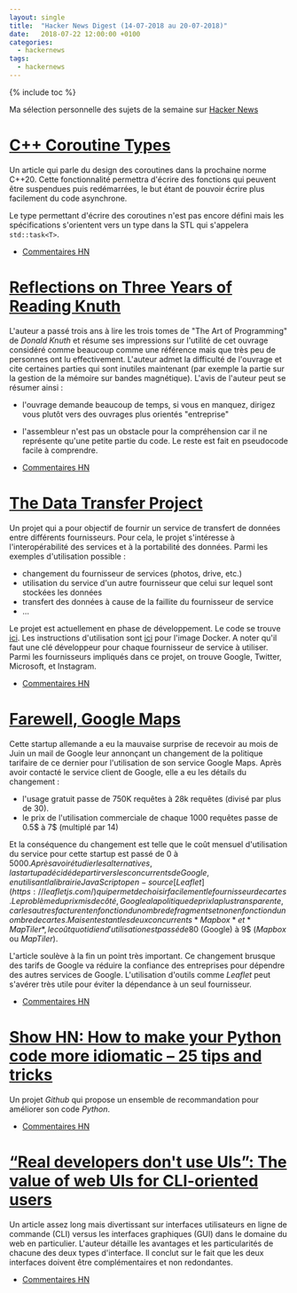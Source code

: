 ```yaml
---
layout: single
title:  "Hacker News Digest (14-07-2018 au 20-07-2018)"
date:   2018-07-22 12:00:00 +0100
categories:
  - hackernews
tags:
  - hackernews
---
```


{% include toc %}

Ma sélection personnelle des sujets de la semaine sur
[Hacker News](https://news.ycombinator.com/)


# [C++ Coroutine Types](https://abseil.io/blog/20180713-coroutine-types)
Un article qui parle du design des coroutines dans la prochaine norme C++20.
Cette fonctionnalité permettra d'écrire des fonctions qui peuvent être
suspendues puis redémarrées, le but étant de pouvoir écrire plus facilement
du code asynchrone.

Le type permettant d'écrire des coroutines n'est pas encore défini mais les spécifications s'orientent vers un type dans la STL qui s'appelera
`std::task<T>`.

- [Commentaires HN](https://news.ycombinator.com/item?id=17527618)

# [Reflections on Three Years of Reading Knuth](http://commandlinefanatic.com/cgi-bin/showarticle.cgi?article=art070)

L'auteur a passé trois ans à lire les trois tomes de "The Art of Programming" de
*Donald Knuth* et résume ses impressions sur l'utilité de cet ouvrage considéré
comme beaucoup comme une référence mais que très peu de personnes ont lu
effectivement. L'auteur admet la difficulté de l'ouvrage et cite certaines
parties qui sont inutiles maintenant (par exemple la partie sur la gestion de
la mémoire sur bandes magnétique). L'avis de l'auteur peut se résumer ainsi :
- l'ouvrage demande beaucoup de temps, si vous en manquez, dirigez vous plutôt
vers des ouvrages plus orientés "entreprise"
- l'assembleur n'est pas un obstacle pour la compréhension car il ne représente
qu'une petite partie du code. Le reste est fait en pseudocode facile à
comprendre.

- [Commentaires HN](https://news.ycombinator.com/item?id=17546734)

# [The Data Transfer Project](https://datatransferproject.dev/)

Un projet qui a pour objectif de fournir un service de transfert de données
entre différents fournisseurs. Pour cela, le projet s'intéresse à
l'interopérabilité des services et à la portabilité des données. Parmi les
exemples d'utilisation possible :
- changement du fournisseur de services (photos, drive, etc.)
- utilisation du service d'un autre fournisseur que celui sur lequel sont
stockées les données
- transfert des données à cause de la faillite du fournisseur de service
- ...

Le projet est actuellement en phase de développement. Le code se trouve
[ici](https://github.com/google/data-transfer-project). Les instructions
d'utilisation sont [ici](https://github.com/google/data-transfer-project/blob/master/Documentation/RunningLocally.md)
pour l'image Docker. A noter qu'il faut une clé développeur pour chaque
fournisseur de service à utiliser. Parmi les fournisseurs impliqués dans ce
projet, on trouve Google, Twitter, Microsoft, et Instagram.

- [Commentaires HN](https://news.ycombinator.com/item?id=17574707)

# [Farewell, Google Maps](https://www.inderapotheke.de/blog/farewell-google-maps)

Cette startup allemande a eu la mauvaise surprise de recevoir au mois de Juin
un mail de Google leur annonçant un changement de la politique tarifaire de ce
dernier pour l'utilisation de son service Google Maps. Après avoir contacté
le service client de Google, elle a eu les détails du changement :
- l'usage gratuit passe de 750K requêtes à 28k requêtes (divisé par plus de 30).
- le prix de l'utilisation commerciale de chaque 1000 requêtes passe de 0.5$ à
7$ (multiplé par 14)

Et la conséquence du changement est telle que le coût mensuel d'utilisation du service
pour cette startup est passé de 0 à 5000$. Après avoir étudier les alternatives,
la startup a décidé de partir vers les concurrents de Google, en utilisant la
librairie JavaScript open-source [Leaflet](https://leafletjs.com/) qui permet
de choisir facilement le fournisseur de cartes. Le problème du
prix mis de côté, Google a la politique de prix la plus transparente, car les
autres facturent en fonction du nombre de fragments et non en fonction du
nombre de cartes. Mais en testant les deux concurrents *Mapbox* et *MapTiler*,
le coût quotidien d'utilisation est passé de 80$ (Google) à 9$ (*Mapbox* ou
  *MapTiler*).

L'article soulève à la fin un point très important. Ce changement brusque des
tarifs de Google va réduire la confiance des entreprises pour dépendre des
autres services de Google. L'utilisation d'outils comme *Leaflet* peut s'avérer très utile pour éviter la dépendance à un seul fournisseur.

- [Commentaires HN](https://news.ycombinator.com/item?id=17570029)

# [Show HN: How to make your Python code more idiomatic – 25 tips and tricks](https://github.com/jerry-git/learn-python3#idiomatic-python)

Un projet *Github* qui propose un ensemble de recommandation pour améliorer son
code *Python*.

- [Commentaires HN](https://news.ycombinator.com/item?id=17529326)

# [“Real developers don't use UIs”: The value of web UIs for CLI-oriented users](https://medium.com/design-ibm/real-developers-dont-use-uis-daea7404fb4e)
Un article assez long mais divertissant sur interfaces utilisateurs en ligne
de commande (CLI) versus les interfaces graphiques (GUI) dans le domaine du web
en particulier. L'auteur détaille les avantages et les particularités de
chacune des deux types d'interface. Il conclut sur le fait que les deux
interfaces doivent être complémentaires et non redondantes.

- [Commentaires HN](https://news.ycombinator.com/item?id=17559973)





<!--

The Effect of Sleep on Happiness

https://www.trackinghappiness.com/effect-sleep-happiness/

https://news.ycombinator.com/item?id=17558542

---

How to Design your Resume

https://uxdesign.cc/how-to-design-your-resumes-3b86ff7d9f76

https://news.ycombinator.com/item?id=17539825

---

Ask HN: Why do you keep a personal knowledge base?

https://news.ycombinator.com/item?id=17530498

https://news.ycombinator.com/item?id=17530498

-->

<!--

Ask HN: How to Seriously Start with Machine Learning and AI

https://news.ycombinator.com/item?id=16167620

https://news.ycombinator.com/item?id=16167620

---
What is going on in tech industry today?

https://news.ycombinator.com/item?id=17530580

https://news.ycombinator.com/item?id=17530580
-->

<!--
Ask HN: What was your best passive income in 2017?
https://news.ycombinator.com/item?id=16815842
https://news.ycombinator.com/item?id=16815842

Ask HN: How much passive income do you generate, and from what?
https://news.ycombinator.com/item?id=17566891
https://news.ycombinator.com/item?id=17566891


A new Darpa program to develop insect-scale robots
https://spectrum.ieee.org/automaton/robotics/robotics-hardware/darpa-wants-your-insect-scale-robots-for-a-micro-olympics
https://news.ycombinator.com/item?id=17575319

P1108R0: web_view for the C++ standard library
http://www.open-std.org/jtc1/sc22/wg21/docs/papers/2018/p1108r0.html
https://news.ycombinator.com/item?id=17560942

Ask HN: Software eng, but not a web dev. Learn new frameworks to build MVP?
https://news.ycombinator.com/item?id=17563170
https://news.ycombinator.com/item?id=17563170



Resume Examples from people who got hired by Google, Apple, NASA and others
https://www.kickresume.com/help-center/resume-samples/
https://news.ycombinator.com/item?id=17565478

Work less, get more: New Zealand firm's four-day week an 'unmitigated success'
https://www.theguardian.com/world/2018/jul/19/work-less-get-more-new-zealand-firms-four-day-week-an-unmitigated-success
https://news.ycombinator.com/item?id=17569391

JavaScript fundamentals before learning React
https://www.robinwieruch.de/javascript-fundamentals-react-requirements/
https://news.ycombinator.com/item?id=17569848

Project Fuchsia: Google Is Quietly Working on a Successor to Android
https://www.bloomberg.com/news/articles/2018-07-19/google-team-is-said-to-plot-android-successor-draw-skepticism
https://news.ycombinator.com/item?id=17566138

Ask HN: Were you happy moving your API from REST to GraphQL?
https://news.ycombinator.com/item?id=17565508
https://news.ycombinator.com/item?id=17565508

Best Buy Should Be Dead, but It’s Thriving in the Age of Amazon
https://www.bloomberg.com/news/features/2018-07-19/best-buy-should-be-dead-but-it-s-thriving-in-the-age-of-amazon
https://news.ycombinator.com/item?id=17566164

Blue Origin successfully lands both booster and crew capsule after test launch
https://techcrunch.com/2018/07/18/blue-origin-successfully-lands-both-booster-and-crew-capsule-after-test-launch/
https://news.ycombinator.com/item?id=17559675

The code that took America to the moon was just published to GitHub
https://qz.com/726338/the-code-that-took-america-to-the-moon-was-just-published-to-github-and-its-like-a-1960s-time-capsule/
https://news.ycombinator.com/item?id=17555878

Jupiter has 10 more moons we didn't know about
https://www.nature.com/articles/d41586-018-05725-6
https://news.ycombinator.com/item?id=17557002

Ask HN: What front end tools do you find yourself most productive with?
https://news.ycombinator.com/item?id=17562305
https://news.ycombinator.com/item?id=17562305

Python exercises to practice skills
https://github.com/srigalibe/pynotes/tree/master/Exercises-2
https://news.ycombinator.com/item?id=17560112

Show HN: Pinpointer, a Firefox extension to share links to page elements
https://addons.mozilla.org/en-US/firefox/addon/pinpointer/
https://news.ycombinator.com/item?id=17556805

Google to Be Fined $5B by EU in Android Antitrust Case
https://www.wsj.com/articles/google-to-be-fined-5-billion-by-eu-in-android-case-1531903470
https://news.ycombinator.com/item?id=17556497

In-Place Construction for std::any, std::variant and std::optional, C++17
https://www.bfilipek.com/2018/07/in-place-cpp17.html
https://news.ycombinator.com/item?id=17549826

Performance implications of default struct equality in C#
https://blogs.msdn.microsoft.com/seteplia/2018/07/17/performance-implications-of-default-struct-equality-in-c/
https://news.ycombinator.com/item?id=17547352

When You Watch Sports, Your Brain Thinks You’re Playing
http://nautil.us/issue/39/sport/the-unique-neurology-of-the-sports-fans-brain
https://news.ycombinator.com/item?id=17535995

Parcel: Fast, zero configuration web application bundler
https://github.com/parcel-bundler/parcel
https://news.ycombinator.com/item?id=17547433

Modern C++ for C Programmers: Part 4
https://ds9a.nl/articles/posts/cpp-4/
https://news.ycombinator.com/item?id=17544207

Show HN: Ramd.js JavaScript library for making TODO-like applications
https://github.com/vladocar/ramd.js
https://news.ycombinator.com/item?id=17540119

Show HN: I ran sentiment analysis on Show HN comments and got the meanest ones
https://hn.walzr.com
https://news.ycombinator.com/item?id=17540393

100+ Effective tactics to promote your blog posts
https://www.indiehackers.com/@indieorbust/100-effective-tactics-to-promote-your-blog-posts-d8905f76d3
https://news.ycombinator.com/item?id=17542563

Twitch streamers who spend years broadcasting to no one
https://www.theverge.com/2018/7/16/17569520/twitch-streamers-zero-viewers-motivation-community
https://news.ycombinator.com/item?id=17541600

The Power of Positive People
https://www.nytimes.com/2018/07/10/well/the-power-of-positive-people.html
https://news.ycombinator.com/item?id=17544300

Keeping a plaintext “did” file
http://theptrk.com/2018/07/11/did-txt-file/
https://news.ycombinator.com/item?id=17538697

Bullet journal: A simple productivity system that just uses pen and paper
http://qz.com/701309/people-are-falling-in-love-with-a-simple-productivity-system-that-just-uses-pen-and-paper/
https://news.ycombinator.com/item?id=11856987

How to Bullet Journal
https://www.youtube.com/watch?v=fm15cmYU0IM
https://news.ycombinator.com/item?id=13471590

How to Beat Digital Overload with a Bullet Journal
https://medium.com/@cloudapp/how-to-beat-digital-overwhelm-with-a-bullet-journal-217668be2235?utm_content=hackernews_bulletjournals&utm_medium=hackernews&utm_source=hackernews_medium_bulletjournals
https://news.ycombinator.com/item?id=15031865

BuJoPro: Thoughts on Adapting Bullet Journal to a Hyper-Connected World
http://calnewport.com/blog/2017/12/15/bujopro-thoughts-on-adapting-bullet-journal-to-a-hyper-connected-world
https://news.ycombinator.com/item?id=15938942

Ask HN: Is it a good time to switch to Ubuntu 18.04 desktop?
https://news.ycombinator.com/item?id=17538091
https://news.ycombinator.com/item?id=17538091

Ask HN: How do you keep checklists?
https://news.ycombinator.com/item?id=17537675
https://news.ycombinator.com/item?id=17537675

My Startup Failed, I Lost Everything. Here’s What I Learned:
https://medium.com/@StartupJourney/my-startup-failed-i-lost-everything-heres-what-i-learned-44658a116464
https://news.ycombinator.com/item?id=17538349

Open-Source Release Practices (2013)
http://en.tldp.org/HOWTO/Software-Release-Practice-HOWTO/
https://news.ycombinator.com/item?id=17534633

Ask HN: Reasons to stay in Software Engineering
https://news.ycombinator.com/item?id=17534845
https://news.ycombinator.com/item?id=17534845

Show HN: All Side Projects – side projects and apps for sale
https://www.allsideprojects.com
https://news.ycombinator.com/item?id=17534379

Why Use OpenStreetMap Instead of Google Maps?
https://www.openstreetmap.org/user/jbelien/diary/44356
https://news.ycombinator.com/item?id=17531713

Show HN: Start actually reading what you saved in your bookmarks – Meet Mailist
http://mailist.app
https://news.ycombinator.com/item?id=17526599

Ask HN: Favorite note-taking software?
https://news.ycombinator.com/item?id=17532094
https://news.ycombinator.com/item?id=17532094

Compile Time C++ Snake Game
https://github.com/mattbierner/STT-C-Compile-Time-Snake
https://news.ycombinator.com/item?id=17533636

The inconvenient truth about cancer and mobile phones
https://www.theguardian.com/technology/2018/jul/14/mobile-phones-cancer-inconvenient-truths
https://news.ycombinator.com/item?id=17530688

Show HN: Guppy, a GUI desktop app that replaces the terminal for React dev
https://github.com/joshwcomeau/guppy
https://news.ycombinator.com/item?id=17530818

My experience teaching my kids some programming [Racket]
http://emmanueltouzery.github.io/blog/posts/2016-10-13-teaching-racket.html
https://news.ycombinator.com/item?id=17530192

Open Sourced Logo Icons
http://logodust.com/?ref=mailchimp083582
https://news.ycombinator.com/item?id=17529849
-->

